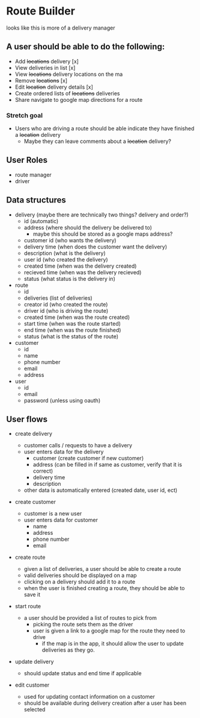 # Route Builder
looks like this is more of a delivery manager

## A user should be able to do the following:
- Add ~~locations~~ delivery [x]
- View deliveries in list [x]
- View ~~locations~~ delivery locations on the ma
- Remove ~~locations~~ [x]
- Edit ~~location~~ delivery details [x]
- Create ordered lists of ~~locations~~ deliveries
- Share navigate to google map directions for a route

### Stretch goal
- Users who are driving a route should be able indicate they have finished a ~~location~~ delivery
  - Maybe they can leave comments about a ~~location~~ delivery?

## User Roles
- route manager
- driver

## Data structures
- delivery (maybe there are technically two things? delivery and order?)
  - id (automatic)
  - address (where should the delivery be delivered to)
    - maybe this should be stored as a google maps address?
  - customer id (who wants the delivery)
  - delivery time (when does the customer want the delivery)
  - description (what is the delivery)
  - user id (who created the delivery)
  - created time (when was the delivery created)
  - recieved time (when was the delivery recieved)
  - status (what status is the delivery in)
- route
  - id
  - deliveries (list of deliveries)
  - creator id (who created the route)
  - driver id (who is driving the route)
  - created time (when was the route created)
  - start time (when was the route started)
  - end time (when was the route finished)
  - status (what is the status of the route)
- customer
  - id
  - name
  - phone number
  - email
  - address
- user
  - id
  - email
  - password (unless using oauth)

## User flows
- create delivery
  - customer calls / requests to have a delivery
  - user enters data for the delivery
    - customer (create customer if new customer)
    - address (can be filled in if same as customer, verify that it is correct)
    - delivery time
    - description
  - other data is automatically entered (created date, user id, ect)

- create customer
  - customer is a new user
  - user enters data for customer
    - name
    - address
    - phone number
    - email

- create route
  - given a list of deliveries, a user should be able to create a route
  - valid deliveries should be displayed on a map
  - clicking on a delivery should add it to a route
  - when the user is finished creating a route, they should be able to save it

- start route
  - a user should be provided a list of routes to pick from
    - picking the route sets them as the driver
    - user is given a link to a google map for the route they need to drive
      - if the map is in the app, it should allow the user to update deliveries as they go.

- update delivery
  - should update status and end time if applicable

- edit customer
  - used for updating contact information on a customer
  - should be available during delivery creation after a user has been selected
